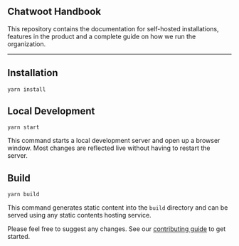 ## Chatwoot Handbook

This repository contains the documentation for self-hosted installations, features in the product and a complete guide on how we run the organization.

----

## Installation

```console
yarn install
```

## Local Development

```console
yarn start
```

This command starts a local development server and open up a browser window. Most changes are reflected live without having to restart the server.

## Build

```console
yarn build
```

This command generates static content into the `build` directory and can be served using any static contents hosting service.

Please feel free to suggest any changes. See our [contributing guide](https://www.chatwoot.com/docs/contributing-guide) to get started.
